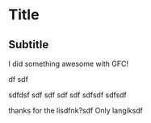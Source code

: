 # Title
## Subtitle

I did something awesome with GFC!
 
df
sdf
  
  

sdfdsf
sdf
sdf
sdf
sdf
sdfsdf
sdfsdf

thanks for the lisdfnk?sdf
Only langiksdf
